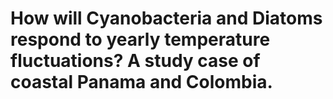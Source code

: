 # How will Cyanobacteria and Diatoms respond to yearly temperature fluctuations? A study case of coastal Panama and Colombia.
